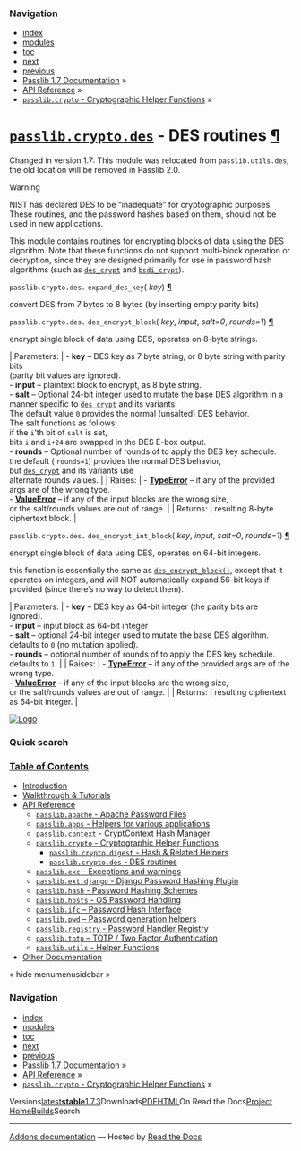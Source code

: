 <!-- Source: https://passlib.readthedocs.io/en/stable/lib/passlib.crypto.des.html -->

### Navigation

- [index](https://passlib.readthedocs.io/en/stable/genindex.html "General Index")
- [modules](https://passlib.readthedocs.io/en/stable/py-modindex.html "Python Module Index")
- [toc](https://passlib.readthedocs.io/en/stable/contents.html "Table Of Contents")
- [next](https://passlib.readthedocs.io/en/stable/lib/passlib.exc.html "passlib.exc - Exceptions and warnings")
- [previous](https://passlib.readthedocs.io/en/stable/lib/passlib.crypto.digest.html "passlib.crypto.digest - Hash & Related Helpers")
- [Passlib 1.7 Documentation](https://passlib.readthedocs.io/en/stable/index.html) »
- [API Reference](https://passlib.readthedocs.io/en/stable/lib/index.html) »
- [`passlib.crypto` \- Cryptographic Helper Functions](https://passlib.readthedocs.io/en/stable/lib/passlib.crypto.html) »

# [`passlib.crypto.des`](https://passlib.readthedocs.io/en/stable/lib/passlib.crypto.des.html\#module-passlib.crypto.des "passlib.crypto.des: routines for performing DES encryption") \- DES routines [¶](https://passlib.readthedocs.io/en/stable/lib/passlib.crypto.des.html\#module-passlib.crypto.des "Permalink to this headline")

Changed in version 1.7: This module was relocated from `passlib.utils.des`;
the old location will be removed in Passlib 2.0.

Warning

NIST has declared DES to be “inadequate” for cryptographic purposes.
These routines, and the password hashes based on them,
should not be used in new applications.

This module contains routines for encrypting blocks of data using the DES algorithm.
Note that these functions do not support multi-block operation or decryption,
since they are designed primarily for use in password hash algorithms
(such as [`des_crypt`](https://passlib.readthedocs.io/en/stable/lib/passlib.hash.des_crypt.html#passlib.hash.des_crypt "passlib.hash.des_crypt") and [`bsdi_crypt`](https://passlib.readthedocs.io/en/stable/lib/passlib.hash.bsdi_crypt.html#passlib.hash.bsdi_crypt "passlib.hash.bsdi_crypt")).

`passlib.crypto.des.` `expand_des_key`( _key_) [¶](https://passlib.readthedocs.io/en/stable/lib/passlib.crypto.des.html#passlib.crypto.des.expand_des_key "Permalink to this definition")

convert DES from 7 bytes to 8 bytes (by inserting empty parity bits)

`passlib.crypto.des.` `des_encrypt_block`( _key_, _input_, _salt=0_, _rounds=1_) [¶](https://passlib.readthedocs.io/en/stable/lib/passlib.crypto.des.html#passlib.crypto.des.des_encrypt_block "Permalink to this definition")

encrypt single block of data using DES, operates on 8-byte strings.

| Parameters: | - **key** – DES key as 7 byte string, or 8 byte string with parity bits<br>  (parity bit values are ignored).<br>- **input** – plaintext block to encrypt, as 8 byte string.<br>- **salt** – Optional 24-bit integer used to mutate the base DES algorithm in a<br>  manner specific to [`des_crypt`](https://passlib.readthedocs.io/en/stable/lib/passlib.hash.des_crypt.html#passlib.hash.des_crypt "passlib.hash.des_crypt") and its variants.<br>  The default value `0` provides the normal (unsalted) DES behavior.<br>  The salt functions as follows:<br>  if the `i`’th bit of `salt` is set,<br>  bits `i` and `i+24` are swapped in the DES E-box output.<br>- **rounds** – Optional number of rounds of to apply the DES key schedule.<br>  the default ( `rounds=1`) provides the normal DES behavior,<br>  but [`des_crypt`](https://passlib.readthedocs.io/en/stable/lib/passlib.hash.des_crypt.html#passlib.hash.des_crypt "passlib.hash.des_crypt") and its variants use<br>  alternate rounds values. |
| Raises: | - [**TypeError**](https://docs.python.org/3/library/exceptions.html#TypeError "(in Python v3.9)") – if any of the provided args are of the wrong type.<br>- [**ValueError**](https://docs.python.org/3/library/exceptions.html#ValueError "(in Python v3.9)") – if any of the input blocks are the wrong size,<br>  or the salt/rounds values are out of range. |
| Returns: | resulting 8-byte ciphertext block. |

`passlib.crypto.des.` `des_encrypt_int_block`( _key_, _input_, _salt=0_, _rounds=1_) [¶](https://passlib.readthedocs.io/en/stable/lib/passlib.crypto.des.html#passlib.crypto.des.des_encrypt_int_block "Permalink to this definition")

encrypt single block of data using DES, operates on 64-bit integers.

this function is essentially the same as [`des_encrypt_block()`](https://passlib.readthedocs.io/en/stable/lib/passlib.crypto.des.html#passlib.crypto.des.des_encrypt_block "passlib.crypto.des.des_encrypt_block"),
except that it operates on integers, and will NOT automatically
expand 56-bit keys if provided (since there’s no way to detect them).

| Parameters: | - **key** – DES key as 64-bit integer (the parity bits are ignored).<br>- **input** – input block as 64-bit integer<br>- **salt** – optional 24-bit integer used to mutate the base DES algorithm.<br>  defaults to `0` (no mutation applied).<br>- **rounds** – optional number of rounds of to apply the DES key schedule.<br>  defaults to `1`. |
| Raises: | - [**TypeError**](https://docs.python.org/3/library/exceptions.html#TypeError "(in Python v3.9)") – if any of the provided args are of the wrong type.<br>- [**ValueError**](https://docs.python.org/3/library/exceptions.html#ValueError "(in Python v3.9)") – if any of the input blocks are the wrong size,<br>  or the salt/rounds values are out of range. |
| Returns: | resulting ciphertext as 64-bit integer. |

[![Logo](https://passlib.readthedocs.io/en/stable/_static/masthead.png)](https://passlib.readthedocs.io/en/stable/index.html "index")

### Quick search

### [Table of Contents](https://passlib.readthedocs.io/en/stable/contents.html)

- [Introduction](https://passlib.readthedocs.io/en/stable/index.html)
- [Walkthrough & Tutorials](https://passlib.readthedocs.io/en/stable/narr/index.html)
- [API Reference](https://passlib.readthedocs.io/en/stable/lib/index.html)
  - [`passlib.apache` \- Apache Password Files](https://passlib.readthedocs.io/en/stable/lib/passlib.apache.html)
  - [`passlib.apps` \- Helpers for various applications](https://passlib.readthedocs.io/en/stable/lib/passlib.apps.html)
  - [`passlib.context` \- CryptContext Hash Manager](https://passlib.readthedocs.io/en/stable/lib/passlib.context.html)
  - [`passlib.crypto` \- Cryptographic Helper Functions](https://passlib.readthedocs.io/en/stable/lib/passlib.crypto.html)
    - [`passlib.crypto.digest` \- Hash & Related Helpers](https://passlib.readthedocs.io/en/stable/lib/passlib.crypto.digest.html)
    - [`passlib.crypto.des` \- DES routines](https://passlib.readthedocs.io/en/stable/lib/passlib.crypto.des.html#)
  - [`passlib.exc` \- Exceptions and warnings](https://passlib.readthedocs.io/en/stable/lib/passlib.exc.html)
  - [`passlib.ext.django` \- Django Password Hashing Plugin](https://passlib.readthedocs.io/en/stable/lib/passlib.ext.django.html)
  - [`passlib.hash` \- Password Hashing Schemes](https://passlib.readthedocs.io/en/stable/lib/passlib.hash.html)
  - [`passlib.hosts` \- OS Password Handling](https://passlib.readthedocs.io/en/stable/lib/passlib.hosts.html)
  - [`passlib.ifc` – Password Hash Interface](https://passlib.readthedocs.io/en/stable/lib/passlib.ifc.html)
  - [`passlib.pwd` – Password generation helpers](https://passlib.readthedocs.io/en/stable/lib/passlib.pwd.html)
  - [`passlib.registry` \- Password Handler Registry](https://passlib.readthedocs.io/en/stable/lib/passlib.registry.html)
  - [`passlib.totp` – TOTP / Two Factor Authentication](https://passlib.readthedocs.io/en/stable/lib/passlib.totp.html)
  - [`passlib.utils` \- Helper Functions](https://passlib.readthedocs.io/en/stable/lib/passlib.utils.html)
- [Other Documentation](https://passlib.readthedocs.io/en/stable/other.html)

«
hide menumenusidebar
»


### Navigation

- [index](https://passlib.readthedocs.io/en/stable/genindex.html "General Index")
- [modules](https://passlib.readthedocs.io/en/stable/py-modindex.html "Python Module Index")
- [toc](https://passlib.readthedocs.io/en/stable/contents.html "Table Of Contents")
- [next](https://passlib.readthedocs.io/en/stable/lib/passlib.exc.html "passlib.exc - Exceptions and warnings")
- [previous](https://passlib.readthedocs.io/en/stable/lib/passlib.crypto.digest.html "passlib.crypto.digest - Hash & Related Helpers")
- [Passlib 1.7 Documentation](https://passlib.readthedocs.io/en/stable/index.html) »
- [API Reference](https://passlib.readthedocs.io/en/stable/lib/index.html) »
- [`passlib.crypto` \- Cryptographic Helper Functions](https://passlib.readthedocs.io/en/stable/lib/passlib.crypto.html) »

Versions[latest](https://passlib.readthedocs.io/en/latest/lib/passlib.crypto.des.html)**[stable](https://passlib.readthedocs.io/en/stable/lib/passlib.crypto.des.html)**[1.7.3](https://passlib.readthedocs.io/en/1.7.3/lib/passlib.crypto.des.html)Downloads[PDF](https://passlib.readthedocs.io/_/downloads/en/stable/pdf/)[HTML](https://passlib.readthedocs.io/_/downloads/en/stable/htmlzip/)On Read the Docs[Project Home](https://app.readthedocs.org/projects/passlib/?utm_source=passlib&utm_content=flyout)[Builds](https://app.readthedocs.org/projects/passlib/builds/?utm_source=passlib&utm_content=flyout)Search

* * *

[Addons documentation](https://docs.readthedocs.io/page/addons.html?utm_source=passlib&utm_content=flyout) ― Hosted by
[Read the Docs](https://about.readthedocs.com/?utm_source=passlib&utm_content=flyout)